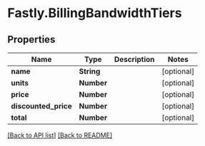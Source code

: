 # Fastly.BillingBandwidthTiers

## Properties

Name | Type | Description | Notes
------------ | ------------- | ------------- | -------------
**name** | **String** |  | [optional] 
**units** | **Number** |  | [optional] 
**price** | **Number** |  | [optional] 
**discounted_price** | **Number** |  | [optional] 
**total** | **Number** |  | [optional] 


[[Back to API list]](../../README.md#endpoints) [[Back to README]](../../README.md)
